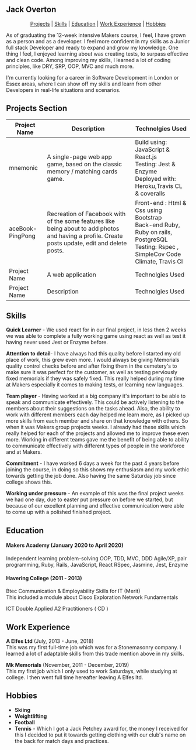 ## Jack Overton
<div align="center">

[Projects](#Projects-Section) | [Skills](#Skills) | [Education](#Education) | [Work Experience](#Work-Experience) | [Hobbies](#Hobbies) 
</div>

As of graduating the 12-week intensive Makers course, I feel, I have grown as a person and as a developer. I feel more confident in my skills as a Junior full stack Developer and ready to expand and grow my knowledge. One thing I feel, I enjoyed learning about was creating tests, to surpass effective and clean code. Among improving my skills, I learned a lot of coding principles, like DRY, SRP, OOP, MVC and much more.

I'm currently looking for a career in Software Development in London or Essex areas, where I can show off my skills and learn from other Developers in real-life situations and scenarios.    


## Projects Section 

| Project Name  | Description   |Technolgies Used  |
| ------------- | ------------- | -------------    | 
| mnemonic    | A single-page web app game, based on the classic memory / matching cards game.  | Build using: JavaScript & React.js <br> Testing: Jest & Enzyme <br> Deployed with: Heroku,Travis CL & coveralls |
| aceBook-PingPong  | Recreation of Facebook with of the some features like being about to add photos and having a profile. Create posts update, edit and delete posts.  | Front-end : Html & Css using Bootstrap <br>  Back-end Ruby, Ruby on rails, PostgreSQL <br>Testing: Rspec , SimpleCov Code Climate, Travis Cl | 
| Project Name  | A web application     |Technolgies Used  |
| Project Name  | Description   |Technolgies Used  |


## Skills

**Quick Learner** - We used react for in our final project, in less then 2 weeks we was able to complete a fully working game using react as well as test it having never used Jest or Enzyme before.

**Attention to detail**- I have always had this quality before I started my old place of work, this grew even more. I would always be giving Memorials quality control checks before and after fixing them in the cemetery's to make sure it was perfect for the customer, as well as testing perviously fixed memorials if they was safely fixed. This really helped during my time at Makers especially it comes to making tests, or learning new languages. 

**Team player** - Having worked at a big company it's important to be able to speak and communicate effectively. This could be actively listening to the members about their suggestions on the tasks ahead. Also, the ability to work with different members each day helped me learn more, as I picked up more skills from each member and share on that knowledge with others. So when it was Makers group projects weeks. I already had these skills which really helped for each of the projects and allowed me to improve these even more. Working in different teams gave me the benefit of being able to ability to communicate effectively with different types of people in the workforce and at Makers. 

**Commitment** - I have worked 6 days a week for the past 4 years before joining the course, in doing so this shows my enthusiasm and my work ethic towards getting the job done. Also having the same Saturday job since college shows this. 

**Working under pressure** - An example of this was the final project weeks we had one day, due to easter put pressure on before we started, but because of our excellent planning and effective communication were able to come up with a polished finished project.


## Education

#### Makers Academy (January 2020 to April 2020)

Independent learning
problem-solving
OOP, TDD, MVC, DDD
Agile/XP, pair programming, 
Ruby, Rails, JavaScript, React
RSpec, Jasmine, Jest, Enzyme

#### Havering College (2011 - 2013)

Btec Communication & Employability Skills for IT (Merit)<br>
This included a module about Cisco Exploration Network Fundamentals<br>   

ICT Double Applied A2   Practitioners ( CD )

## Work Experience

**A Elfes Ltd** (July, 2013 - June, 2018) <br>
This was my first full-time job which was for a Stonemasonry company. I learned a lot of adaptable skills from this trade mention above in my skills.

**Mk Memorials** (November, 2011 - December, 2019) <br>
This my first job which I only used to work Saturdays, while studying at college. I then went full time hereafter leaving A Elfes ltd.

## Hobbies
- **Skiing**<br>
- **Weightlifting**<br>
- **Football**<br>
- **Tennis** - Which I got a Jack Petchey award for, the money I received for this I decided to put it towards getting clothing with our club's name on the back for match days and practices.
